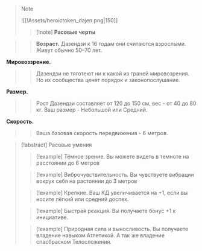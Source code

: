 

>> [!note]
>> ![[!Assets/heroictoken_dajen.png|150]]
>
>> [!note] **Расовые черты**

>> **Возраст.**
>>  Дазендзи к 16 годам они считаются взрослыми. Живут обычно 50–70 лет.   

**Мировоззрение.**
>>Дазендзи не тяготеют ни к какой из граней мировозрения. Но их сообщества ценят порядок и законопослушание. 

**Размер.**
>>Рост Дазендзи составляет от 120 до 150 см, вес - от 40 до 80 кг. Ваш размер - Небольшой или Средний. 

**Скорость.** 
>>Ваша базовая скорость передвижения - 6 метров.

> [!abstract] Расовые умения
>>[!example] Тёмное зрение.
>> Вы можете видеть в темноте на расстоянии до 6 метров 
>
>>[!example] Виброчувствительность.
>> Вы чувствуете вибрации вокрук себя на растоянии до 3 метров 
>
>>[!example] Крепкие.
>> Ваш КД увеличивается на +1, если вы носите лёгкий или средний доспех.
>
>>[!example] Быстрая реакция. 
>> Вы получаете бонус +1 к инициативе.
>
>>[!example] Природная сила и выносливость.
>> Вы получаете владение навыком Атлетикой. А так же владение спасбраском Телосложения. 